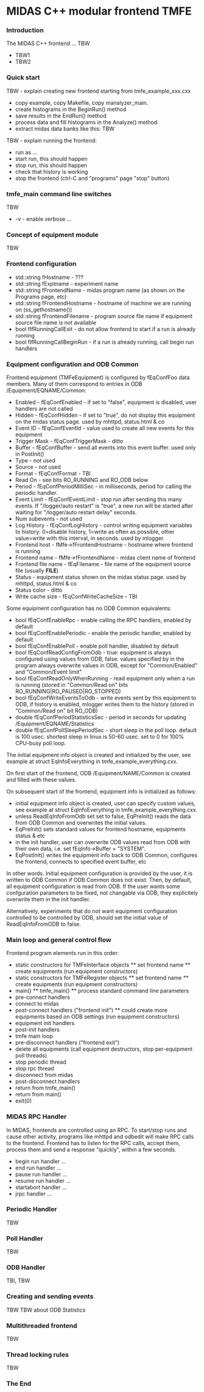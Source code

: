 # MIDAS C++ modular frontend TMFE

### Introduction

The MIDAS C++ frontend ... TBW

* TBW1
* TBW2

### Quick start

TBW - explain creating new frontend starting from tmfe_example_xxx.cxx

* copy example, copy Makefile, copy manalyzer_main.
* create histograms in the BeginRun() method
* save results in the EndRun() method
* process data and fill histograms in the Analyze() method
* extract midas data banks like this: TBW

TBW - explain running the frontend:

* run as ...
* start run, this should happen
* stop run, this should happen
* check that history is working
* stop the frontend (ctrl-C and "programs" page "stop" button)

### tmfe_main command line switches

TBW

* -v - enable verbose ...

### Concept of equipment module

TBW

### Frontend configuration

* std::string fHostname - ???
* std::string fExptname - experiment name
* std::string fFrontendName - midas program name (as shown on the Programs page, etc)
* std::string fFrontendHostname - hostname of machine we are running on (ss_gethostname())
* std::string fFrontendFilename - program source file name if equipment source file name is not available
* bool fIfRunningCallExit - do not allow frontend to start if a run is already running
* bool fIfRunningCallBeginRun - if a run is already running, call begin run handlers

### Equipment configuration and ODB Common

Frontend equipment (TMFeEquipment) is configured by fEqConfFoo data members. Many of them correspond to
entries in ODB /Equipment/EQNAME/Common:

* Enabled - fEqConfEnabled - if set to "false", equipment is disabled, user handlers are not called
* Hidden - fEqConfHidden - if set to "true", do not display this equipment on the midas status page. used by mhttpd, status.html & co
* Event ID - fEqConfEventId - value used to create all new events for this equipment
* Trigger Mask - fEqConfTriggerMask - ditto
* Buffer - fEqConfBuffer - send all events into this event buffer. used only in PostInit()
* Type - not used
* Source - not used
* Format  - fEqConfFormat - TBI
* Read On - see bits RO_RUNNING and RO_ODB below
* Period - fEqConfPeriodMilliSec - in milliseconds, period for calling the periodic handler.
* Event Limit - fEqConfEventLimit - stop run after sending this many events. If "/logger/auto restart" is "true", a new run will be started after waiting for "/logger/auto restart delay" seconds.
* Num subevents - not used
* Log History - fEqConfLogHistory - control writing equipment variables to history: 0=disable history, 1=write as often as possible, other value=write with this interval, in seconds. used by mlogger.
* Frontend host - fMfe->fFrontendHostname - hostname where frontend is running
* Frontend name - fMfe->fFrontendName - midas client name of frontend
* Frontend file name - fEqFilename - file name of the equipment source file (usually __FILE__)
* Status - equipment status shown on the midas status page. used by mhttpd, status.html & co
* Status color - ditto
* Write cache size - fEqConfWriteCacheSize - TBI

Some equipment configuration has no ODB Common equivalents:

* bool fEqConfEnableRpc - enable calling the RPC handlers, enabled by default
* bool fEqConfEnablePeriodic - enable the periodic handler, enabled by default
* bool fEqConfEnablePoll - enable poll handler, disabled by default
* bool fEqConfReadConfigFromOdb - true: equipment is always configured using values from ODB, false: values specified by in the program always overwrite values in ODB, except for "Common/Enabled" and "Common/Event limit"
* bool fEqConfReadOnlyWhenRunning - read equipment only when a run is running (stored in "Common/Read on" bits RO_RUNNING|RO_PAUSED|RO_STOPPED)
* bool fEqConfWriteEventsToOdb - write events sent by this equipment to ODB, if history is enabled, mlogger writes them to the history (stored in "Common/Read on" bit RO_ODB)
* double fEqConfPeriodStatisticsSec - period in seconds for updating /Equipment/EQNAME/Statistics
* double fEqConfPollSleepPeriodSec - short sleep in the poll loop. default is 100 usec. shortest sleep in linux is 50-60 usec. set to 0 for 100% CPU-busy poll loop.

The initial equipment info object is created and initialized by the user, see example at struct EqInfoEverything in tmfe_example_everything.cxx.

On first start of the frontend, ODB /Equipment/NAME/Common is created and filled with these values.

On subsequent start of the frontend, equipment info is initialized as follows:
* initial equipment info object is created, user can specify custom values, see example at struct EqInfoEverything in tmfe_example_everything.cxx.
* unless ReadEqInfoFromOdb set set to false, EqPreInit() reads the data from ODB Common and overwrites the initial values.
* EqPreInit() sets standard values for frontend hostname, equipments status & etc
* in the init handler, user can overwrite ODB values read from ODB with their own data, i.e. set fEqInfo->Buffer = "SYSTEM".
* EqPostInit() writes the equipment info back to ODB Common, configures the frontend, connects to specified event buffer, etc

In other words. Initial equipment configuration is provided by the user, it is written to ODB Common
if ODB Common does not exist. Then, by default, all equipment configuration is read from ODB. If the user
wants some confguration parameters to be fixed, not changable via ODB, they explicitely overwrite
them in the init handler.

Alternatively, experiments that do not want equipment configuration controlled to be controlled by ODB,
should set the initial value of ReadEqInfoFromODB to false.

### Main loop and general control flow

Frontend program elements run in this order:

* static constructors for TMFeInterface objects
** set frontend name
** create equipments (run equipment constructors)
* static constructors for TMFeRegister objects
** set frontend name
** create equipments (run equipment constructors)
* main()
** tmfe_main()
** process standard command line parameters
* pre-connect handlers
* connect to midas
* post-connect handlers ("frontend init")
** could create more equipments based on ODB settings (run equipment constructors)
* equipment init handlers
* post-init handlers
* tmfe main loop
* pre-disconnect handlers ("frontend exit")
* delete all equipments (call equipment destructors, stop per-equipment poll threads)
* stop periodic thread
* stop rpc thread
* disconnect from midas
* post-disconnect handlers
* return from tmfe_main()
* return from main()
* exit(0)

### MIDAS RPC Handler

In MIDAS, frontends are controlled using an RPC. To start/stop runs
and cause other activity, programs like mhttpd and odbedit will make RPC
calls to the frontend. Frontend has to listen for the RPC calls, accept them,
process them and send a response "quickly", within a few seconds.

* begin run handler ...
* end run handler ...
* pause run handler ...
* resume run handler ...
* startabort handler ...
* jrpc handler ...

### Periodic Handler

TBW

### Poll Handler

TBW

### ODB Handler

TBI, TBW

### Creating and sending events

TBW
TBW about ODB Statistics

### Multithreaded frontend

TBW

### Thread locking rules

TBW

### The End
